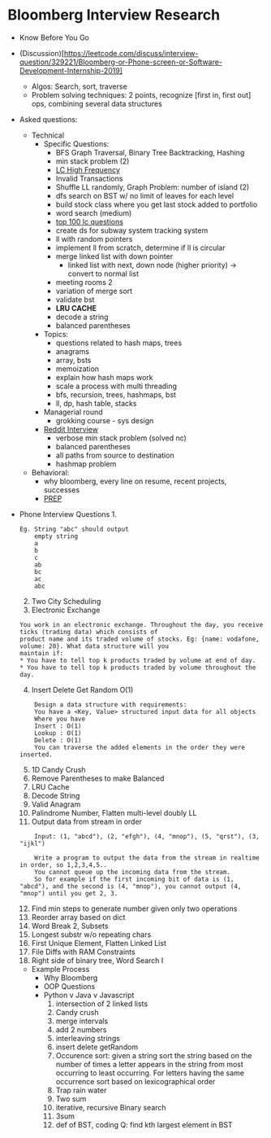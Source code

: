 # Bloomberg Interview Research
- Know Before You Go
- (Discussion)[https://leetcode.com/discuss/interview-question/329221/Bloomberg-or-Phone-screen-or-Software-Development-Internship-2019]
    * Algos: Search, sort, traverse
    * Problem solving techniques: 2 points, recognize [first in, first out] ops, combining several data structures
- Asked questions:
    - Technical
        - Specific Questions:
            * BFS Graph Traversal, Binary Tree Backtracking, Hashing
            * min stack problem (2)
            * [LC High Frequency](https://leetcode.com/problems/frequency-of-the-most-frequent-element/description/)
            * Invalid Transactions
            * Shuffle LL randomly, Graph Problem: number of island (2)
            * dfs search on BST w/ no limit of leaves for each level
            * build stock class where you get last stock added to portfolio
            * word search (medium)
            * [top 100 lc questions](https://leetcode.com/discuss/interview-question/4258631/Top-100-DSA-Interview-Questions)
            * create ds for subway system tracking system
            * ll with random pointers
            * implement ll from scratch, determine if ll is circular
            * merge linked list with down pointer
                - linked list with next, down node (higher priority) -> convert to normal list
            * meeting rooms 2
            * variation of merge sort
            * validate bst
            * __LRU CACHE__
            * decode a string
            * balanced parentheses
        - Topics:
            * questions related to hash maps, trees
            * anagrams
            * array, bsts
            * memoization
            * explain how hash maps work
            * scale a process with multi threading
            * bfs, recursion, trees, hashmaps, bst
            * ll, dp, hash table, stacks
        - Managerial round
            * grokking course - sys design
        - [Reddit Interview](https://www.reddit.com/r/csMajors/comments/xmw0sh/my_bloomberg_interview_experience/)
            * verbose min stack problem (solved nc)
            * balanced parentheses
            * all paths from source to destination
            * hashmap problem
    - Behavioral:
        * why bloomberg, every line on resume, recent projects, successes
        * [PREP](https://docs.google.com/document/d/1s3Z4BEtSlXJkGaiz2gHOfMORRP7bVY7GpUfPODayJFI/edit)


- Phone Interview Questions
    1.
    ```
    Eg. String "abc" should output
        empty string
        a
        b
        c
        ab
        bc
        ac
        abc
    ```
    2. Two City Scheduling
    3. Electronic Exchange
    ```
    You work in an electronic exchange. Throughout the day, you receive ticks (trading data) which consists of
    product name and its traded volume of stocks. Eg: {name: vodafone, volume: 20}. What data structure will you
    maintain if:
    * You have to tell top k products traded by volume at end of day.
    * You have to tell top k products traded by volume throughout the day.
    ```
    4. Insert Delete Get Random O(1)
    ```
        Design a data structure with requirements:
        You have a <Key, Value> structured input data for all objects
        Where you have
        Insert : O(1)
        Lookup : O(1)
        Delete : O(1)
        You can traverse the added elements in the order they were inserted.
    ```
    5. 1D Candy Crush
    6. Remove Parentheses to make Balanced
    7. LRU Cache
    8. Decode String
    9. Valid Anagram
    10. Palindrome Number, Flatten multi-level doubly LL
    11. Output data from stream in order
    ```
        Input: (1, "abcd"), (2, "efgh"), (4, "mnop"), (5, "qrst"), (3, "ijkl")

        Write a program to output the data from the stream in realtime in order, so 1,2,3,4,5..
        You cannot queue up the incoming data from the stream.
        So for example if the first incoming bit of data is (1, "abcd"), and the second is (4, "mnop"), you cannot output (4, "mnop") until you get 2, 3.
    ```
    12. Find min steps to generate number given only two operations
    13. Reorder array based on dict
    14. Word Break 2, Subsets
    16. Longest substr w/o repeating chars
    17. First Unique Element, Flatten Linked List
    18. File Diffs with RAM Constraints
    19. Right side of binary tree, Word Search I

    * Example Process
        - Why Bloomberg
        - OOP Questions
        - Python v Java v Javascript
            1. intersection of 2 linked lists
            2. Candy crush
            3. merge intervals
            4. add 2 numbers
            5. interleaving strings
            6. insert delete getRandom
            7. Occurence sort: given a string sort the string based on the number of times a letter appears in the string from most occurring to least occurring. For letters having the same occurrence sort based on lexicographical order
            8. Trap rain water
            9. Two sum
            10. iterative, recursive Binary search
            11. 3sum
            12. def of BST, coding Q: find kth largest element in BST

